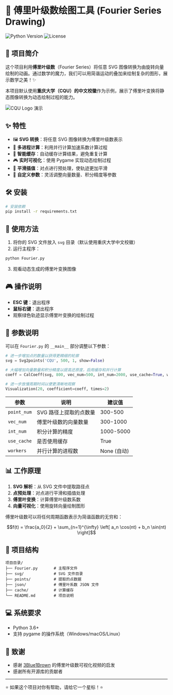 # 🎨 傅里叶级数绘图工具 (Fourier Series Drawing)

![Python Version](https://img.shields.io/badge/python-3.6+-blue.svg)
![License](https://img.shields.io/badge/license-MIT-green.svg)

## 📝 项目简介

这个项目利用**傅里叶级数**（Fourier Series）将任意 SVG 图像转换为由旋转向量绘制的动画。通过数学的魔力，我们可以用简谐运动的叠加来绘制复杂的图形，展示数学之美！✨

本项目默认使用**重庆大学（CQU）的中文校徽**作为示例，展示了傅里叶变换将静态图像转换为动态绘制过程的能力。

![CQU Logo 演示](./demo/cqu_logo_demo.gif)

## ✨ 特性

- 🖼️ **SVG 转换**：将任意 SVG 图像转换为傅里叶级数表示
- 🚀 **多进程计算**：利用并行计算加速系数计算过程
- 💾 **智能缓存**：自动缓存计算结果，避免重复计算
- 🎮 **实时可视化**：使用 Pygame 实现动态绘制过程
- 🔄 **平滑插值**：对点进行预处理，使轨迹更加平滑
- 🌈 **自定义参数**：灵活调整向量数量、积分精度等参数

## 🛠️ 安装

```bash
# 安装依赖
pip install -r requirements.txt
```

## 🚀 使用方法

1. 将你的 SVG 文件放入 `svg` 目录（默认使用重庆大学中文校徽）
2. 运行主程序：

```bash
python Fourier.py
```

3. 观看动态生成的傅里叶变换图像

## 🎮 操作说明

- **ESC 键**：退出程序
- **鼠标右键**：退出程序
- 观察绿色轨迹显示傅里叶变换的绘制过程

## 🔧 参数说明

可以在 `Fourier.py` 的 `__main__` 部分调整以下参数：

```python
# 进一步增加点的数量以获得更精细的轮廓
svg = Svg2points('CQU', 500, 1, show=False)

# 大幅增加向量数量和积分精度以提高还原度，启用缓存和并行计算
coeff = CalCoeff(svg, 800, vec_num=500, int_num=2000, use_cache=True, workers=None)

# 进一步放慢周期时间以便更清晰地观察
Visualization(20, coefficient=coeff, times=2)
```

| 参数 | 说明 | 建议值 |
|------|------|--------|
| `point_num` | SVG 路径上提取的点数量 | 300-500 |
| `vec_num` | 傅里叶级数的向量数量 | 300-1000 |
| `int_num` | 积分计算的精度 | 1000-5000 |
| `use_cache` | 是否使用缓存 | True |
| `workers` | 并行计算的进程数 | None (自动) |

## 📊 工作原理

1. **SVG 解析**：从 SVG 文件中提取路径点
2. **点预处理**：对点进行平滑和插值处理
3. **傅里叶变换**：计算傅里叶级数系数
4. **向量可视化**：使用旋转向量绘制图形

傅里叶级数可以将任何周期函数表示为简谐函数的无穷和：

$$f(t) = \frac{a_0}{2} + \sum_{n=1}^{\infty} \left[ a_n \cos(nt) + b_n \sin(nt) \right]$$

## 📁 项目结构

```
项目目录/
├── Fourier.py       # 主程序文件
├── svg/             # SVG 文件目录
├── points/          # 提取的点数据
├── json/            # 傅里叶系数 JSON 文件
├── cache/           # 计算缓存
└── README.md        # 项目说明
```

## 💻 系统要求

- Python 3.6+
- 支持 pygame 的操作系统（Windows/macOS/Linux）

## 🙏 致谢

- 感谢 [3Blue1Brown](https://www.3blue1brown.com/) 的傅里叶级数可视化视频的启发
- 感谢所有开源库的贡献者

---

⭐ 如果这个项目对你有帮助，请给它一个星标！⭐
